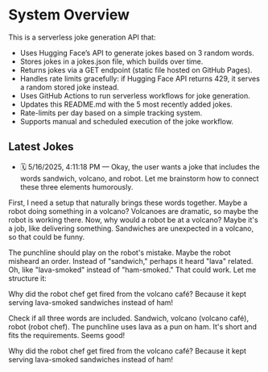 # System Overview

This is a serverless joke generation API that:

- Uses Hugging Face’s API to generate jokes based on 3 random words.
- Stores jokes in a jokes.json file, which builds over time.
- Returns jokes via a GET endpoint (static file hosted on GitHub Pages).
- Handles rate limits gracefully: if Hugging Face API returns 429, it serves a random stored joke instead.
- Uses GitHub Actions to run serverless workflows for joke generation.
- Updates this README.md with the 5 most recently added jokes.
- Rate-limits per day based on a simple tracking system.
- Supports manual and scheduled execution of the joke workflow.

## Latest Jokes

<!-- JOKES_START -->
- 🗓️ 5/16/2025, 4:11:18 PM — <think>
Okay, the user wants a joke that includes the words sandwich, volcano, and robot. Let me brainstorm how to connect these three elements humorously.

First, I need a setup that naturally brings these words together. Maybe a robot doing something in a volcano? Volcanoes are dramatic, so maybe the robot is working there. Now, why would a robot be at a volcano? Maybe it's a job, like delivering something. Sandwiches are unexpected in a volcano, so that could be funny. 

The punchline should play on the robot's mistake. Maybe the robot misheard an order. Instead of "sandwich," perhaps it heard "lava" related. Oh, like "lava-smoked" instead of "ham-smoked." That could work. Let me structure it:

Why did the robot chef get fired from the volcano café? Because it kept serving lava-smoked sandwiches instead of ham!

Check if all three words are included. Sandwich, volcano (volcano café), robot (robot chef). The punchline uses lava as a pun on ham. It's short and fits the requirements. Seems good!
</think>



Why did the robot chef get fired from the volcano café? Because it kept serving lava-smoked sandwiches instead of ham!
<!-- JOKES_END -->
